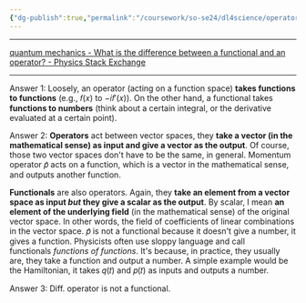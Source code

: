 ```yaml
---
{"dg-publish":true,"permalink":"/coursework/so-se24/dl4science/operator-vs-function/","noteIcon":""}
---
```


---
[quantum mechanics - What is the difference between a functional and an operator? - Physics Stack Exchange](https://physics.stackexchange.com/questions/284450/what-is-the-difference-between-a-functional-and-an-operator)

---
Answer 1:
Loosely, an operator (acting on a function space) **takes functions to functions** (e.g., 𝑓(𝑥) to −𝑖𝑓′(𝑥)). On the other hand, a functional takes **functions to numbers** (think about a certain integral, or the derivative evaluated at a certain point).

Answer 2:
**Operators** act between vector spaces, they **take a vector (in the mathematical sense) as input and give a vector as the output**. Of course, those two vector spaces don't have to be the same, in general. Momentum operator 𝑝̂ acts on a function, which is a vector in the mathematical sense, and outputs another function.

**Functionals** are also operators. Again, they **take an element from a vector space as input _but_ they give a scalar as the output**. By scalar, I mean **an element of the underlying field** (in the mathematical sense) of the original vector space. In other words, the field of coefficients of linear combinations in the vector space. 𝑝̂ is not a functional because it doesn't give a number, it gives a function. Physicists often use sloppy language and call functionals _functions of functions_. It's because, in practice, they usually are, they take a function and output a number. A simple example would be the Hamiltonian, it takes 𝑞(𝑡) and 𝑝(𝑡) as inputs and outputs a number.

Answer 3:
Diff. operator is not a functional. 